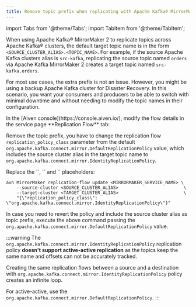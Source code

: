 ```yaml
---
title: Remove topic prefix when replicating with Apache Kafka® MirrorMaker 2
---
```


import Tabs from '@theme/Tabs';
import TabItem from '@theme/TabItem';

When using Apache Kafka® MirrorMaker 2 to replicate topics across Apache Kafka® clusters, the default target topic name is in the form
`<SOURCE_CLUSTER_ALIAS>.<TOPIC_NAME>`.
For example, if the source Apache Kafka
clusters alias is `src-kafka`, replicating the source topic named
`orders` via Apache Kafka MirrorMaker 2 creates a target topic named
`src-kafka.orders`.

For most use cases, the extra prefix is not an issue. However, you might
be using a backup Apache Kafka cluster for Disaster Recovery. In this
scenario, you want your consumers and producers to be able to switch
with minimal downtime and without needing to modify the topic names in
their configuration.


<Tabs groupId="group1">
<TabItem value="console" label="Console" default>
In the [Aiven console](https://console.aiven.io/), modify the flow details in the
service page **Replication Flow** tab:

Remove the topic prefix, you have to change the
replication flow `replication_policy_class` parameter from the default
`org.apache.kafka.connect.mirror.DefaultReplicationPolicy` value, which
includes the source cluster alias in the target topic name to
`org.apache.kafka.connect.mirror.IdentityReplicationPolicy`.

</TabItem>
<TabItem value="api" label="API">
Replace the
`<MIRRORMAKER_SERVICE_NAME>`, `<SOURCE_CLUSTER_ALIAS>` and
`<TARGET_CLUSTER_ALIAS>` placeholders:

```
avn MirrorMaker replication-flow update <MIRRORMAKER_SERVICE_NAME> \
    --source-cluster <SOURCE_CLUSTER_ALIAS>                         \
    --target-cluster <TARGET_CLUSTER_ALIAS>                         \
    "{\"replication_policy_class\": \"org.apache.kafka.connect.mirror.IdentityReplicationPolicy\"}"
```

In case you need to revert the policy and include the source cluster
alias as topic prefix, execute the above command passing the
`org.apache.kafka.connect.mirror.DefaultReplicationPolicy` value.

:::warning
The `org.apache.kafka.connect.mirror.IdentityReplicationPolicy`
replication policy **doesn't support active-active replication** as the
topics keep the same name and offsets can not be accurately tracked.

Creating the same replication flows between a source and a destination
with `org.apache.kafka.connect.mirror.IdentityReplicationPolicy` policy
creates an infinite loop.

For active-active, use the
`org.apache.kafka.connect.mirror.DefaultReplicationPolicy`.
:::

</TabItem>
</Tabs>
